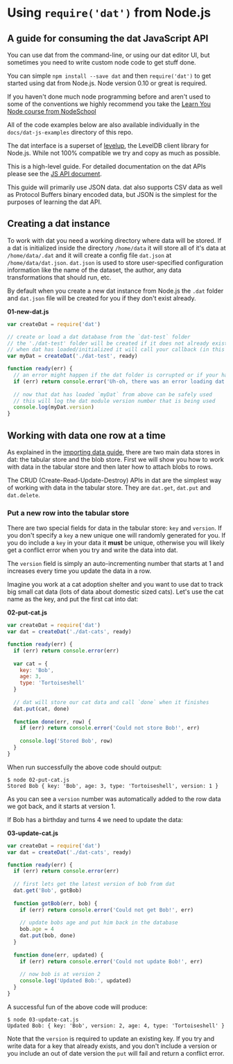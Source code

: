 # Using `require('dat')` from Node.js

## A guide for consuming the dat JavaScript API

You can use dat from the command-line, or using our dat editor UI, but sometimes you need to write custom node code to get stuff done.

You can simple `npm install --save dat` and then `require('dat')` to get started using dat from Node.js. Node version 0.10 or great is required.

If you haven't done much node programming before and aren't used to some of the conventions we highly recommend you take the [Learn You Node course from NodeSchool](http://nodeschool.io/)

All of the code examples below are also available individually in the `docs/dat-js-examples` directory of this repo.

The dat interface is a superset of [levelup](https://github.com/rvagg/node-levelup), the LevelDB client library for Node.js. While not 100% compatible we try and copy as much as possible.

This is a high-level guide. For detailed documentation on the dat APIs please see the [JS API document](js-api.md).

This guide will primarily use JSON data. dat also supports CSV data as well as Protocol Buffers binary encoded data, but JSON is the simplest for the purposes of learning the dat API.

## Creating a dat instance

To work with dat you need a working directory where data will be stored. If a dat is initialized inside the directory `/home/data` it will store all of it's data at `/home/data/.dat` and it will create a config file `dat.json` at `/home/data/dat.json`. `dat.json` is used to store user-specified configuration information like the name of the dataset, the author, any data transformations that should run, etc.

By default when you create a new dat instance from Node.js the `.dat` folder and `dat.json` file will be created for you if they don't exist already.

**01-new-dat.js**

```js
var createDat = require('dat')

// create or load a dat database from the `dat-test` folder
// the './dat-test' folder will be created if it does not already exist
// when dat has loaded/initialized it will call your callback (in this case the `ready` callback)
var myDat = createDat('./dat-test', ready)

function ready(err) {
  // an error might happen if the dat folder is corrupted or if your hard drive randomly explodes etc
  if (err) return console.error('Uh-oh, there was an error loading dat:', err)
  
  // now that dat has loaded `myDat` from above can be safely used
  // this will log the dat module version number that is being used
  console.log(myDat.version)
}
```

## Working with data one row at a time

As explained in the [importing data guide](importing.md), there are two main data stores in dat: the tabular store and the blob store. First we will show you how to work with data in the tabular store and then later how to attach blobs to rows.

The CRUD (Create-Read-Update-Destroy) APIs in dat are the simplest way of working with data in the tabular store. They are `dat.get`, `dat.put` and `dat.delete`.

### Put a new row into the tabular store

There are two special fields for data in the tabular store: `key` and `version`. If you don't specify a `key` a new unique one will randomly generated for you. If you do include a `key` in your data it **must** be unique, otherwise you will likely get a conflict error when you try and write the data into dat.

The `version` field is simply an auto-incrementing number that starts at 1 and increases every time you update the data in a row.

Imagine you work at a cat adoption shelter and you want to use dat to track big small cat data (lots of data about domestic sized cats). Let's use the cat name as the key, and put the first cat into dat:

**02-put-cat.js**

```js
var createDat = require('dat')
var dat = createDat('./dat-cats', ready)

function ready(err) {
  if (err) return console.error(err)
  
  var cat = {
    key: 'Bob',
    age: 3,
    type: 'Tortoiseshell'
  }
  
  // dat will store our cat data and call `done` when it finishes
  dat.put(cat, done)
  
  function done(err, row) {
    if (err) return console.error('Could not store Bob!', err)
    
    console.log('Stored Bob', row)
  }
}
```

When run successfully the above code should output:

```
$ node 02-put-cat.js
Stored Bob { key: 'Bob', age: 3, type: 'Tortoiseshell', version: 1 }
```

As you can see a `version` number was automatically added to the row data we got back, and it starts at version 1.

If Bob has a birthday and turns 4 we need to update the data:


**03-update-cat.js**

```js
var createDat = require('dat')
var dat = createDat('./dat-cats', ready)

function ready(err) {
  if (err) return console.error(err)
  
  // first lets get the latest version of bob from dat
  dat.get('Bob', gotBob)
  
  function gotBob(err, bob) {
    if (err) return console.error('Could not get Bob!', err)
    
    // update bobs age and put him back in the database
    bob.age = 4
    dat.put(bob, done)
  }
  
  function done(err, updated) {
    if (err) return console.error('Could not update Bob!', err)
    
    // now bob is at version 2
    console.log('Updated Bob:', updated)
  }
}
```

A successful fun of the above code will produce:

```
$ node 03-update-cat.js
Updated Bob: { key: 'Bob', version: 2, age: 4, type: 'Tortoiseshell' }
```

Note that the `version` is required to update an existing key. If you try and write data for a key that already exists, and you don't include a version or you include an out of date version the `put` will fail and return a conflict error.

